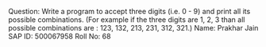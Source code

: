 Question:  Write a program to accept three digits (i.e. 0 - 9) and print all its possible combinations. (For example if the three digits are 1, 2, 3
than all possible combinations are : 123, 132, 213, 231, 312, 321.)
Name: Prakhar Jain
SAP ID: 500067958
Roll No: 68